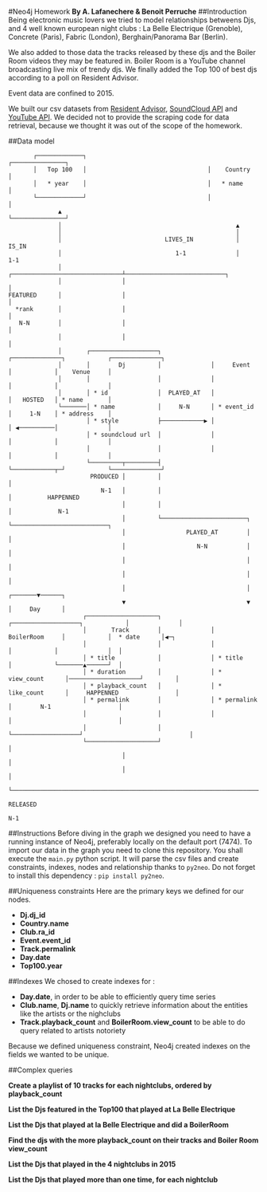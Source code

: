 #Neo4j Homework
**By A. Lafanechere & Benoit Perruche**
##Introduction
Being electronic music lovers we tried to model relationships betweens Djs, and 4 well known european night clubs : La Belle Electrique (Grenoble), Concrete (Paris), Fabric (London), Berghain/Panorama Bar (Berlin). 

We also added to those data the tracks released by these djs and the Boiler Room videos they may be featured in. Boiler Room is a YouTube channel broadcasting live mix of trendy djs. We finally added the Top 100 of best djs according to a poll on Resident Advisor.

Event data are confined to 2015.

We built our csv datasets from [Resident Advisor](http://residentadvisor.net), [SoundCloud API](https://developers.soundcloud.com/docs/api/guide) and [YouTube API](https://developers.google.com/youtube/).
We decided not to provide the scraping code for data retrieval, because we thought it was out of the scope of the homework.

##Data model
<pre><code>       ┌─────────────┐                                  ┌───────────────┐
       │   Top 100   │                                  │    Country    │
       │   * year    │                                  │   * name      │
       └─────────────┘                                  │               │
              ▲                                         └───────────────┘
              │                                                 ▲
              │                                                 │
              │                             LIVES_IN            │             IS_IN
              │                                1-1              │              1-1
              │                 ┌───────────────────────────────┴────────────────────────────┐
              │                 │                                                            │
FEATURED      │                 │                                                            │
  *rank       │                 │                                                            │
   N-N        │                 │                                                            │
              │                 │                                                            │
              │       ┌───────────────────┐              ┌──────────────┐            ┌──────────────┐
              │       │        Dj         │              │     Event    │            │    Venue     │
              │       │                   │              │              │            │              │
              │       │ * id              │  PLAYED_AT   │              │   HOSTED   │ * name       │
              └───────│ * name            │     N-N      │ * event_id   │     1-N    │ * address    │
                      │ * style           ├────────────▶ │              │ ◀──────────│              │
                      │ * soundcloud url  │              │              │            │              │
                      │                   │              │              │            │              │
                      └─────────┬─────────┤              └────────────┬─┘            └──────────────┘
                       PRODUCED │         │                           │
                          N-1   │         │                           │          HAPPENNED
                                │         │                           │             N-1
                                │         └────────────────────────┐  └───────────────────────────┐
                                │                 PLAYED_AT        │                              │
                                │                    N-N           │                              │
                                │                                  │                              │
                                │                                  │                              │
                                │                                  │                      ┌───────▼──────┐
                                ▼                                  ▼                      │     Day      │
                     ┌────────────────────┐              ┌───────────────────┐            │              │
                     │       Track        │              │    BoilerRoom     │            │  * date      │◀─┐
                     │                    │              │                   │            │              │  │
                     │ * title            │              │ * title           │            └───────▲──────┘  │
                     │ * duration         │              │ * view_count      │────────────────────┘         │
                     │ * playback_count   │              │ * like_count      │     HAPPENNED                │
                     │ * permalink        │              │ * permalink       │        N-1                   │
                     │                    │              │                   │                              │
                     │                    │              └───────────────────┘                              │
                     └────────────────────┘                                                                 │
                                │                                                                           │
                                │                                                                           │
                                └───────────────────────────────────────────────────────────────────────────┘
                                                                    RELEASED
	                                                                       N-1</code></pre>

##Instructions
Before diving in the graph we designed you need to have a running instance of Neo4j, preferably locally on the default port (7474). 
To import our data in the graph you need to clone this repository.
You shall execute the `main.py` python script. It will parse the csv files and create constraints, indexes, nodes and relationship thanks to `py2neo`. Do not forget to install this dependency :  `pip install py2neo`.

##Uniqueness constraints
Here are the primary keys we defined for our nodes.

* **Dj.dj_id**
* **Country.name**
* **Club.ra_id**
* **Event.event_id**
* **Track.permalink**
* **Day.date**
* **Top100.year**

##Indexes
We chosed to create indexes for :
* **Day.date**, in order to be able to efficiently query time series
*  **Club.name**, **Dj.name** to quickly retrieve information about the entities like the artists or the nighclubs
* **Track.playback_count** and **BoilerRoom.view_count** to be able to do query related to artists notoriety 
 
 Because we defined uniqueness constraint, Neo4j created indexes  on the fields we wanted to be unique.
 
##Complex queries

**Create a playlist of 10 tracks for each nightclubs, ordered by playback_count**

**List the Djs featured in the Top100 that played at La Belle Electrique**

**List the Djs that played at la Belle Electrique and did a BoilerRoom**

**Find the djs with the more playback_count on their tracks and Boiler Room view_count**

**List the Djs that played in the 4 nightclubs in 2015**

**List the Djs that played more than one time, for each nightclub** 